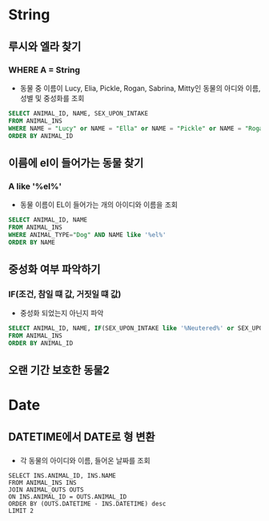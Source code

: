# String
## 루시와 엘라 찾기
### WHERE A = String
- 동물 중 이름이 Lucy, Elia, Pickle, Rogan, Sabrina, Mitty인 동물의 아디와 이름, 성별 및 중성화를 조회
```sql
SELECT ANIMAL_ID, NAME, SEX_UPON_INTAKE
FROM ANIMAL_INS
WHERE NAME = "Lucy" or NAME = "Ella" or NAME = "Pickle" or NAME = "Rogan" or NAME = "Sabrina" or NAME = "Mitty"
ORDER BY ANIMAL_ID
```

## 이름에 el이 들어가는 동물 찾기
### A like '%el%'
- 동물 이름이 EL이 들어가는 개의 아이디와 이름을 조회
```sql
SELECT ANIMAL_ID, NAME
FROM ANIMAL_INS
WHERE ANIMAL_TYPE="Dog" AND NAME like '%el%' 
ORDER BY NAME
```

## 중성화 여부 파악하기
### IF(조건, 참일 떄 값, 거짓일 떄 값)
- 중성화 되었는지 아닌지 파악
```sql
SELECT ANIMAL_ID, NAME, IF(SEX_UPON_INTAKE like '%Neutered%' or SEX_UPON_INTAKE like '%Spayed%', 'O', 'X') AS 중성화
FROM ANIMAL_INS
ORDER BY ANIMAL_ID
```

## 오랜 기간 보호한 동물2
###


# Date
## DATETIME에서 DATE로 형 변환
###
- 각 동물의 아이디와 이름, 들어온 날짜를 조회
```
SELECT INS.ANIMAL_ID, INS.NAME
FROM ANIMAL_INS INS
JOIN ANIMAL_OUTS OUTS
ON INS.ANIMAL_ID = OUTS.ANIMAL_ID
ORDER BY (OUTS.DATETIME - INS.DATETIME) desc
LIMIT 2
```
